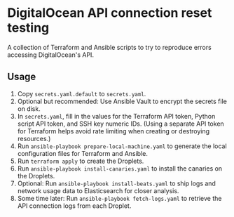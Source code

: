 # DigitalOcean API connection reset testing

A collection of Terraform and Ansible scripts to try to reproduce errors accessing DigitalOcean's API.

## Usage

1. Copy `secrets.yaml.default` to `secrets.yaml`.
2. Optional but recommended: Use Ansible Vault to encrypt the secrets file on disk.
3. In `secrets.yaml`, fill in the values for the Terraform API token, Python script API token, and SSH key numeric IDs. (Using a separate API token for Terraform helps avoid rate limiting when creating or destroying resources.)
4. Run `ansible-playbook prepare-local-machine.yaml` to generate the local configuration files for Terraform and Ansible.
5. Run `terraform apply` to create the Droplets.
6. Run `ansible-playbook install-canaries.yaml` to install the canaries on the Droplets.
7. Optional: Run `ansible-playbook install-beats.yaml` to ship logs and network usage data to Elasticsearch for closer analysis.
8. Some time later: Run `ansible-playbook fetch-logs.yaml` to retrieve the API connection logs from each Droplet.
